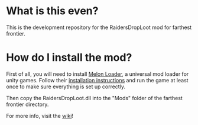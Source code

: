 
# What is this even?
This is the development repository for the RaidersDropLoot mod for farthest frontier.

# How do I install the mod?
First of all, you will need to install [Melon Loader](https://melonwiki.xyz/#/),
a universal mod loader for unity games.
Follow their [installation instructions](https://melonwiki.xyz/#/?id=automated-installation)
and run the game at least once to make sure everything is set up correctly. 

Then copy the RaidersDropLoot.dll into the "Mods" folder of the farthest frontier directory.

For more info, visit the [wiki](https://github.com/dm-develop/RaidersDropLoot/wiki)!
